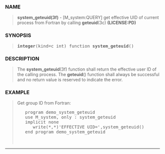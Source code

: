 <?
<body>
  <div id="Container">
    <div id="Content">
      <div class="c48"></div><a name="0"></a>

      <h3><a name="0">NAME</a></h3>

      <blockquote>
        <b>system_geteuid(3f)</b> - [M_system:QUERY] get effective UID of current process from Fortran by calling <b>geteuid</b>(3c) <b>(LICENSE:PD)</b>
      </blockquote><a name="contents" id="contents"></a> <a name="4"></a>

      <h3><a name="4">SYNOPSIS</a></h3>

      <blockquote>
        <pre>
<b>integer</b>(kind=c_int) function <b>system_geteuid</b>()
</pre>
      </blockquote><a name="2"></a>

      <h3><a name="2">DESCRIPTION</a></h3>

      <blockquote>
        The <b>system_geteuid</b>(3f) function shall return the effective user ID of the calling process. The <b>geteuid</b>() function shall always be
        successful and no return value is reserved to indicate the error.
      </blockquote><a name="3"></a>

      <h3><a name="3">EXAMPLE</a></h3>

      <blockquote>
        Get group ID from Fortran:
        <pre>
   program demo_system_geteuid
   use M_system, only : system_geteuid
   implicit none
      write(*,*)'EFFECTIVE UID=',system_geteuid()
   end program demo_system_geteuid
<br />
</pre>
      </blockquote>
      <hr />
    </div>
  </div>
</body>
